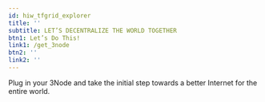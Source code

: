 ```yaml
---
id: hiw_tfgrid_explorer
title: ''
subtitle: LET’S DECENTRALIZE THE WORLD TOGETHER
btn1: Let’s Do This!
link1: /get_3node
btn2: ''
link2: ''
---
```


Plug in your 3Node and take the initial step towards a better Internet for the entire world.

<!-- Buttons:
Join Us
Visit the Grid Explorer -->

